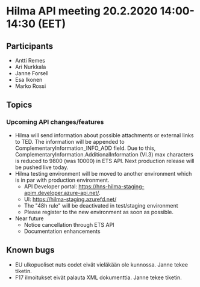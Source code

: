 # Hilma API meeting 20.2.2020 14:00-14:30 (EET)

## Participants

- Antti Remes
- Ari Nurkkala
- Janne Forsell
- Esa Ikonen
- Marko Rossi

## Topics

### Upcoming API changes/features

* Hilma will send information about possible attachments or external links to TED. The information will be appended to ComplementaryInformation_INFO_ADD field. Due to this, ComplementaryInformation.AdditionalInformation (VI.3) max characters is reduced to 9800 (was 10000) in ETS API. Next production release will be pushed live today.
* Hilma testing environment will be moved to another environment which is in par with production environment. 
  * API Developer portal: https://hns-hilma-staging-apim.developer.azure-api.net/. 
  * UI: https://hilma-staging.azurefd.net/
  * The "48h rule" will be deactivated in test/staging environment
  * Please register to the new environment as soon as possible.
* Near future
  * Notice cancellation through ETS API
  * Documentation enhancements

## Known bugs

* EU ulkopuoliset nuts codet eivät vieläkään ole kunnossa. Janne tekee tiketin.
* F17 ilmoitukset eivät palauta XML dokumenttia. Janne tekee tiketin.
